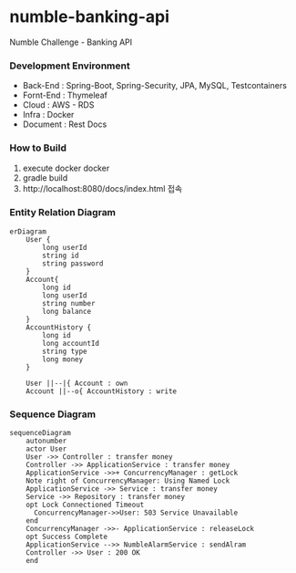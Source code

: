 # numble-banking-api
Numble Challenge - Banking API

### Development Environment

- Back-End : Spring-Boot, Spring-Security, JPA, MySQL, Testcontainers
- Fornt-End : Thymeleaf
- Cloud : AWS - RDS
- Infra : Docker
- Document : Rest Docs

### How to Build

1. execute docker docker
2. gradle build
3. http://localhost:8080/docs/index.html 접속

### Entity Relation Diagram

```mermaid
erDiagram
	User {
		long userId
		string id
		string password
	}
	Account{
		long id
		long userId
		string number
		long balance
	}
	AccountHistory {
		long id
		long accountId
		string type
		long money	
	}

	User ||--|{ Account : own	
	Account ||--o{ AccountHistory : write
```

### Sequence Diagram

```mermaid
sequenceDiagram
	autonumber
	actor User
	User ->> Controller : transfer money
	Controller ->> ApplicationService : transfer money
	ApplicationService ->>+ ConcurrencyManager : getLock
	Note right of ConcurrencyManager: Using Named Lock
	ApplicationService ->> Service : transfer money
	Service ->> Repository : transfer money
    opt Lock Connectioned Timeout
      ConcurrencyManager->>User: 503 Service Unavailable
	end
	ConcurrencyManager ->>- ApplicationService : releaseLock
    opt Success Complete
	ApplicationService -->> NumbleAlarmService : sendAlram
	Controller ->> User : 200 OK
	end
```
